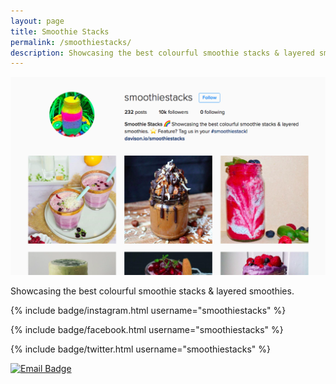 ```yaml
---
layout: page
title: Smoothie Stacks
permalink: /smoothiestacks/
description: Showcasing the best colourful smoothie stacks & layered smoothies.
---
```


<style>
.content header {
    background-image: url({{ site.baseurl }}/assets/img/drone-by-clem-onojeghuo.jpg);
    background-size: cover;
    background-position: center;
    background-repeat:no-repeat;
}
</style>

![Smoothie Stacks Screenshot](/assets/img/smoothiestacks-screenshot.png)

Showcasing the best colourful smoothie stacks & layered smoothies.

{% include badge/instagram.html username="smoothiestacks" %}

{% include badge/facebook.html username="smoothiestacks" %}

{% include badge/twitter.html username="smoothiestacks" %}

[![Email Badge](https://img.shields.io/badge/Email-smoothiestacks@davison.io-lightgrey.svg)](mailto:smoothiestacks@davison.io)
